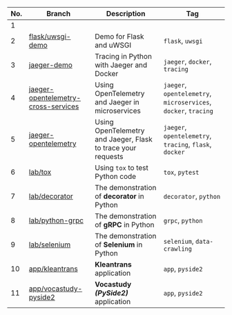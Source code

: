 |No.|Branch|Description|Tag|
|-|-|-|-----------------------------------------------------------------|
|1||||
|2|[flask/uwsgi-demo](https://github.com/cuongpiger/python/tree/flask/uwsgi-demo)|Demo for Flask and uWSGI| `flask`, `uwsgi`|
|3|[jaeger-demo](https://github.com/cuongpiger/python/tree/jaeger-demo)|Tracing in Python with Jaeger and Docker| `jaeger`, `docker`, `tracing`|
|4|[jaeger-opentelemetry-cross-services](https://github.com/cuongpiger/python/tree/jaeger-opentelemetry-cross-services)|Using OpenTelemetry and Jaeger in microservices| `jaeger`, `opentelemetry`, `microservices`, `docker`, `tracing` |
|5|[jaeger-opentelemetry](https://github.com/cuongpiger/python/tree/jaeger-opentelemetry)|Using OpenTelemetry and Jaeger, Flask to trace your requests| `jaeger`, `opentelemetry`, `tracing`, `flask`, `docker`|
|6|[lab/tox](https://github.com/cuongpiger/python/tree/lab/tox)|Using `tox` to test Python code| `tox`, `pytest`|
|7|[lab/decorator](https://github.com/cuongpiger/python/tree/lab/decorator)|The demonstration of **decorator** in Python| `decorator`, `python`|
|8|[lab/python-grpc](https://github.com/cuongpiger/python/tree/lab/python-grpc)|The demonstration of **gRPC** in Python| `grpc`, `python`|
|9|[lab/selenium](https://github.com/cuongpiger/python/tree/lab/selenium)|The demonstration of **Selenium** in Python| `selenium`, `data-crawling`|
|10|[app/kleantrans](https://github.com/cuongpiger/python/tree/app/kleantrans)|**Kleantrans** application|`app`, `pyside2`|
|11|[app/vocastudy-pyside2](https://github.com/cuongpiger/python/tree/app/vocastudy-pyside2)|**Vocastudy _(PySide2)_** application|`app`, `pyside2`|
